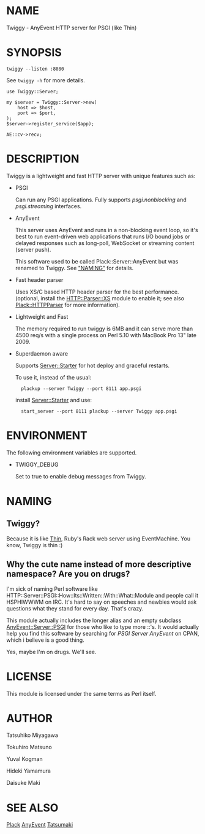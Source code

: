 # NAME

Twiggy - AnyEvent HTTP server for PSGI (like Thin)

# SYNOPSIS

    twiggy --listen :8080

See `twiggy -h` for more details.

    use Twiggy::Server;

    my $server = Twiggy::Server->new(
        host => $host,
        port => $port,
    );
    $server->register_service($app);

    AE::cv->recv;

# DESCRIPTION

Twiggy is a lightweight and fast HTTP server with unique features such
as:

- PSGI

    Can run any PSGI applications. Fully supports _psgi.nonblocking_ and
    _psgi.streaming_ interfaces.

- AnyEvent

    This server uses AnyEvent and runs in a non-blocking event loop, so
    it's best to run event-driven web applications that runs I/O bound
    jobs or delayed responses such as long-poll, WebSocket or streaming
    content (server push).

    This software used to be called Plack::Server::AnyEvent but was
    renamed to Twiggy. See ["NAMING"](#naming) for details.

- Fast header parser

    Uses XS/C based HTTP header parser for the best performance. (optional,
    install the [HTTP::Parser::XS](https://metacpan.org/pod/HTTP::Parser::XS) module to enable it; see also
    [Plack::HTTPParser](https://metacpan.org/pod/Plack::HTTPParser) for more information).

- Lightweight and Fast

    The memory required to run twiggy is 6MB and it can serve more than
    4500 req/s with a single process on Perl 5.10 with MacBook Pro 13"
    late 2009.

- Superdaemon aware

    Supports [Server::Starter](https://metacpan.org/pod/Server::Starter) for hot deploy and
    graceful restarts.

    To use it, instead of the usual:

        plackup --server Twiggy --port 8111 app.psgi

    install [Server::Starter](https://metacpan.org/pod/Server::Starter) and use:

        start_server --port 8111 plackup --server Twiggy app.psgi

# ENVIRONMENT

The following environment variables are supported.

- TWIGGY\_DEBUG

    Set to true to enable debug messages from Twiggy.

# NAMING

## Twiggy?

Because it is like [Thin](http://code.macournoyer.com/thin/), Ruby's
Rack web server using EventMachine. You know, Twiggy is thin :)

## Why the cute name instead of more descriptive namespace? Are you on drugs?

I'm sick of naming Perl software like
HTTP::Server::PSGI::How::Its::Written::With::What::Module and people
call it HSPHIWWWM on IRC. It's hard to say on speeches and newbies
would ask questions what they stand for every day. That's crazy.

This module actually includes the longer alias and an empty subclass
[AnyEvent::Server::PSGI](https://metacpan.org/pod/AnyEvent::Server::PSGI) for those who like to type more ::'s. It
would actually help you find this software by searching for _PSGI
Server AnyEvent_ on CPAN, which i believe is a good thing.

Yes, maybe I'm on drugs. We'll see.

# LICENSE

This module is licensed under the same terms as Perl itself.

# AUTHOR

Tatsuhiko Miyagawa

Tokuhiro Matsuno

Yuval Kogman

Hideki Yamamura

Daisuke Maki

# SEE ALSO

[Plack](https://metacpan.org/pod/Plack) [AnyEvent](https://metacpan.org/pod/AnyEvent) [Tatsumaki](https://metacpan.org/pod/Tatsumaki)
